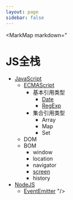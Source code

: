 ```yaml
---
layout: page
sidebar: false
---
```


<script setup>
import MarkMap from './MarkMap.vue';
</script>

<MarkMap markdown="
# JS全栈
- [JavaScript](javascript/index)
    - [ECMAScript](javascript/ecma-script/index)
      - 基本引用类型
        - [Date](javascript/ecma-script/basic-reference/date)
        - [RegExp](javascript/ecma-script/basic-reference/reg-exp)
      - 集合引用类型
        - Array
        - Map
        - Set
    - DOM
    - BOM
      - window
      - location
      - navigator
      - [screen](javascript/bom/screen)
      - history
- [NodeJS](nodejs/index)
  - [EventEmitter](nodejs/event-emitter)
"/>
